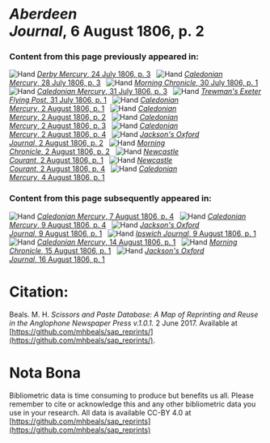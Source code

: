 # *Aberdeen Journal*, 6 August 1806, p. 2  
  
### Content from this page previously appeared in:  
![Hand](http://scissorsandpaste.net/wp-content/uploads/2017/06/smallhandpointer.png) [*Derby Mercury*, 24 July 1806, p. 3](https://mhbeals.github.io/sap_html/Derby-Mercury/Derby-Mercury-24-July-1806-p-3)  
![Hand](http://scissorsandpaste.net/wp-content/uploads/2017/06/smallhandpointer.png) [*Caledonian Mercury*, 28 July 1806, p. 3](https://mhbeals.github.io/sap_html/Caledonian-Mercury/Caledonian-Mercury-28-July-1806-p-3)  
![Hand](http://scissorsandpaste.net/wp-content/uploads/2017/06/smallhandpointer.png) [*Morning Chronicle*, 30 July 1806, p. 1](https://mhbeals.github.io/sap_html/Morning-Chronicle/Morning-Chronicle-30-July-1806-p-1)  
![Hand](http://scissorsandpaste.net/wp-content/uploads/2017/06/smallhandpointer.png) [*Caledonian Mercury*, 31 July 1806, p. 3](https://mhbeals.github.io/sap_html/Caledonian-Mercury/Caledonian-Mercury-31-July-1806-p-3)  
![Hand](http://scissorsandpaste.net/wp-content/uploads/2017/06/smallhandpointer.png) [*Trewman's Exeter Flying Post*, 31 July 1806, p. 1](https://mhbeals.github.io/sap_html/Trewman's-Exeter-Flying-Post/Trewman's-Exeter-Flying-Post-31-July-1806-p-1)  
![Hand](http://scissorsandpaste.net/wp-content/uploads/2017/06/smallhandpointer.png) [*Caledonian Mercury*, 2 August 1806, p. 1](https://mhbeals.github.io/sap_html/Caledonian-Mercury/Caledonian-Mercury-2-August-1806-p-1)  
![Hand](http://scissorsandpaste.net/wp-content/uploads/2017/06/smallhandpointer.png) [*Caledonian Mercury*, 2 August 1806, p. 2](https://mhbeals.github.io/sap_html/Caledonian-Mercury/Caledonian-Mercury-2-August-1806-p-2)  
![Hand](http://scissorsandpaste.net/wp-content/uploads/2017/06/smallhandpointer.png) [*Caledonian Mercury*, 2 August 1806, p. 3](https://mhbeals.github.io/sap_html/Caledonian-Mercury/Caledonian-Mercury-2-August-1806-p-3)  
![Hand](http://scissorsandpaste.net/wp-content/uploads/2017/06/smallhandpointer.png) [*Caledonian Mercury*, 2 August 1806, p. 4](https://mhbeals.github.io/sap_html/Caledonian-Mercury/Caledonian-Mercury-2-August-1806-p-4)  
![Hand](http://scissorsandpaste.net/wp-content/uploads/2017/06/smallhandpointer.png) [*Jackson's Oxford Journal*, 2 August 1806, p. 2](https://mhbeals.github.io/sap_html/Jackson's-Oxford-Journal/Jackson's-Oxford-Journal-2-August-1806-p-2)  
![Hand](http://scissorsandpaste.net/wp-content/uploads/2017/06/smallhandpointer.png) [*Morning Chronicle*, 2 August 1806, p. 2](https://mhbeals.github.io/sap_html/Morning-Chronicle/Morning-Chronicle-2-August-1806-p-2)  
![Hand](http://scissorsandpaste.net/wp-content/uploads/2017/06/smallhandpointer.png) [*Newcastle Courant*, 2 August 1806, p. 1](https://mhbeals.github.io/sap_html/Newcastle-Courant/Newcastle-Courant-2-August-1806-p-1)  
![Hand](http://scissorsandpaste.net/wp-content/uploads/2017/06/smallhandpointer.png) [*Newcastle Courant*, 2 August 1806, p. 4](https://mhbeals.github.io/sap_html/Newcastle-Courant/Newcastle-Courant-2-August-1806-p-4)  
![Hand](http://scissorsandpaste.net/wp-content/uploads/2017/06/smallhandpointer.png) [*Caledonian Mercury*, 4 August 1806, p. 1](https://mhbeals.github.io/sap_html/Caledonian-Mercury/Caledonian-Mercury-4-August-1806-p-1)  
  
### Content from this page subsequently appeared in:  
![Hand](http://scissorsandpaste.net/wp-content/uploads/2017/06/smallhandpointer.png) [*Caledonian Mercury*, 7 August 1806, p. 4](https://mhbeals.github.io/sap_html/Caledonian-Mercury/Caledonian-Mercury-7-August-1806-p-4)  
![Hand](http://scissorsandpaste.net/wp-content/uploads/2017/06/smallhandpointer.png) [*Caledonian Mercury*, 9 August 1806, p. 4](https://mhbeals.github.io/sap_html/Caledonian-Mercury/Caledonian-Mercury-9-August-1806-p-4)  
![Hand](http://scissorsandpaste.net/wp-content/uploads/2017/06/smallhandpointer.png) [*Jackson's Oxford Journal*, 9 August 1806, p. 1](https://mhbeals.github.io/sap_html/Jackson's-Oxford-Journal/Jackson's-Oxford-Journal-9-August-1806-p-1)  
![Hand](http://scissorsandpaste.net/wp-content/uploads/2017/06/smallhandpointer.png) [*Ipswich Journal*, 9 August 1806, p. 1](https://mhbeals.github.io/sap_html/Ipswich-Journal/Ipswich-Journal-9-August-1806-p-1)  
![Hand](http://scissorsandpaste.net/wp-content/uploads/2017/06/smallhandpointer.png) [*Caledonian Mercury*, 14 August 1806, p. 1](https://mhbeals.github.io/sap_html/Caledonian-Mercury/Caledonian-Mercury-14-August-1806-p-1)  
![Hand](http://scissorsandpaste.net/wp-content/uploads/2017/06/smallhandpointer.png) [*Morning Chronicle*, 15 August 1806, p. 1](https://mhbeals.github.io/sap_html/Morning-Chronicle/Morning-Chronicle-15-August-1806-p-1)  
![Hand](http://scissorsandpaste.net/wp-content/uploads/2017/06/smallhandpointer.png) [*Jackson's Oxford Journal*, 16 August 1806, p. 1](https://mhbeals.github.io/sap_html/Jackson's-Oxford-Journal/Jackson's-Oxford-Journal-16-August-1806-p-1)  


# Citation: 

Beals. M. H. *Scissors and Paste Database: A Map of Reprinting and Reuse in the Anglophone Newspaper Press v.1.0.1.* 2 June 2017. Available at [https://github.com/mhbeals/sap_reprints/](https://github.com/mhbeals/sap_reprints/). 

# Nota Bona

Bibliometric data is time consuming to produce but benefits us all. Please remember to cite or acknowledge this and any other bibliometric data you use in your research. All data is available CC-BY 4.0 at [https://github.com/mhbeals/sap_reprints](https://github.com/mhbeals/sap_reprints)